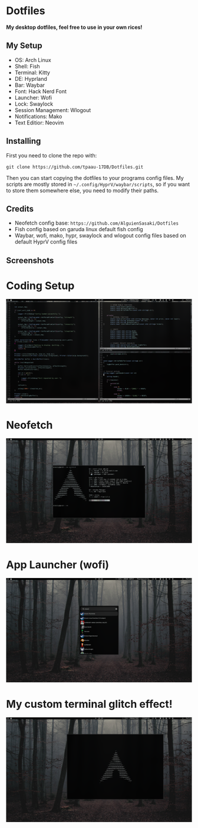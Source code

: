 # Dotfiles

**My desktop dotfiles, feel free to use in your own rices!**


## My Setup

* OS: Arch Linux
* Shell: Fish
* Terminal: Kitty
* DE: Hyprland
* Bar: Waybar
* Font: Hack Nerd Font
* Launcher: Wofi
* Lock: Swaylock
* Session Management: Wlogout
* Notifications: Mako
* Text Editior: Neovim


## Installing

First you need to clone the repo with:
```
git clone https://github.com/tpaau-17DB/Dotfiles.git
```

Then you can start copying the dotfiles to your programs config files.
My scripts are mostly stored in `~/.config/HyprV/waybar/scripts`, so if you want to store them 
somewhere else, you need to modify their paths.

## Credits

* Neofetch config base: `https://github.com/AlguienSasaki/Dotfiles`
* Fish config based on garuda linux default fish config
* Waybar, wofi, mako, hypr, swaylock and wlogout config files based on default HyprV config files

## Screenshots


# Coding Setup
![Coding Setup](https://github.com/tpaau-17DB/Dotfiles/blob/main/screenshots/screenshot-20241024-161953.png?raw=true)




# Neofetch
![Neofetch](https://github.com/tpaau-17DB/Dotfiles/blob/main/screenshots/screenshot-20241024-162031.png?raw=true)




# App Launcher (wofi)
![Wofi](https://github.com/tpaau-17DB/Dotfiles/blob/main/screenshots/screenshot-20241024-162108.png?raw=true)




# My custom terminal glitch effect!
![glitch-effect](https://github.com/tpaau-17DB/Dotfiles/blob/main/screenshots/screenshot-20241024-162446.png)
